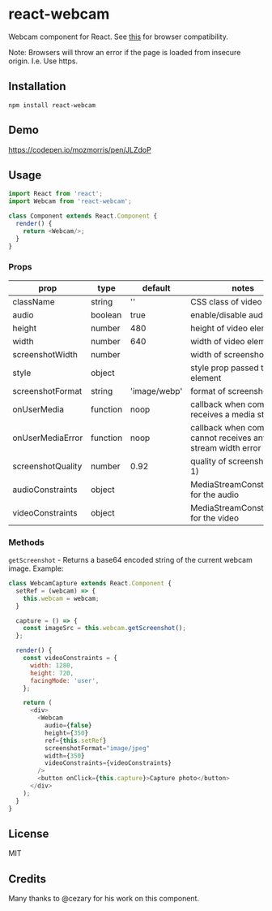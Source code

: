 # react-webcam

Webcam component for React. See [this](http://caniuse.com/#feat=stream)
for browser compatibility.

Note: Browsers will throw an error if the page is loaded from insecure origin. I.e. Use https.

## Installation

```
npm install react-webcam
```

## Demo

https://codepen.io/mozmorris/pen/JLZdoP

## Usage

```javascript
import React from 'react';
import Webcam from 'react-webcam';

class Component extends React.Component {
  render() {
    return <Webcam/>;
  }
}
```

### Props

prop             | type     | default      | notes
-----------------|----------|--------------|----------
className        | string   | ''           | CSS class of video element
audio            | boolean  | true         | enable/disable audio
height           | number   | 480          | height of video element
width            | number   | 640          | width of video element
screenshotWidth  | number   |              | width of screenshot
style            | object   |              | style prop passed to video element
screenshotFormat | string   | 'image/webp' | format of screenshot
onUserMedia      | function | noop         | callback when component receives a media stream
onUserMediaError | function | noop         | callback when component cannot receives any media stream width error param
screenshotQuality      | number   |        0.92      | quality of screenshot(0 to 1)
audioConstraints | object   |              | MediaStreamConstraint(s) for the audio
videoConstraints | object   |              | MediaStreamConstraints(s) for the video

### Methods

`getScreenshot` - Returns a base64 encoded string of the current webcam image. Example:

```javascript
class WebcamCapture extends React.Component {
  setRef = (webcam) => {
    this.webcam = webcam;
  }

  capture = () => {
    const imageSrc = this.webcam.getScreenshot();
  };

  render() {
    const videoConstraints = {
      width: 1280,
      height: 720,
      facingMode: 'user',
    };

    return (
      <div>
        <Webcam
          audio={false}
          height={350}
          ref={this.setRef}
          screenshotFormat="image/jpeg"
          width={350}
          videoConstraints={videoConstraints}
        />
        <button onClick={this.capture}>Capture photo</button>
      </div>
    );
  }
}
```

## License

MIT

## Credits

Many thanks to @cezary for his work on this component.
